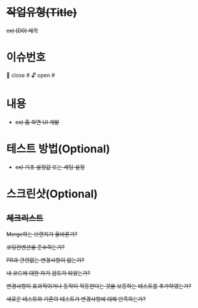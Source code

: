 # ~~작업유형(Title)~~
~~ex) [D0] 제목~~

# 이슈번호
🔐 close #
🔓 open #

# 내용
- ~~ex) 홈 화면 UI 개발~~

# 테스트 방법(Optional)
- ~~ex) 기초 설정값 또는 세팅 설정~~

# 스크린샷(Optional)

## ~~체크리스트~~

~~Merge하는 브랜치가 올바른가?~~

~~코딩컨벤션을 준수하는가?~~

~~PR과 관련없는 변경사항이 없는가?~~

~~내 코드에 대한 자기 검토가 되었는가?~~

~~변경사항이 효과적이거나 동작이 작동한다는 것을 보증하는 테스트를 추가하였는가?~~

~~새로운 테스트와 기존의 테스트가 변경사항에 대해 만족하는가?~~



